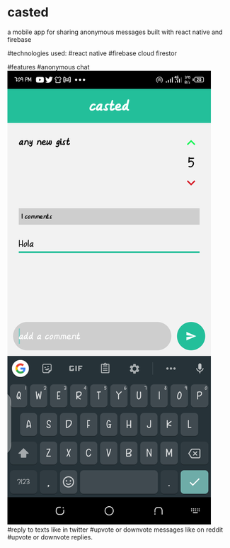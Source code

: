 # casted
a mobile app for sharing anonymous messages built with react native and firebase

#technologies used:
#react native
#firebase cloud firestor

#features
#anonymous chat
![app screenshot](appshot3.png?raw=true "screenshot")
#reply to texts like in twitter
#upvote or downvote messages like on reddit
#upvote or downvote replies.
